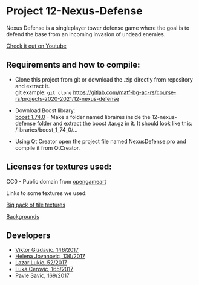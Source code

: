 # Project 12-Nexus-Defense

Nexus Defense is a singleplayer tower defense game where the goal is to defend the base from an incoming invasion of undead enemies. 

[Check it out on Youtube](https://www.youtube.com/watch?v=ugOOND2rxB8)

## Requirements and how to compile:

* Clone this project from git or download the .zip directly from repository and extract it.
<br> git example: ```git clone``` https://gitlab.com/matf-bg-ac-rs/course-rs/projects-2020-2021/12-nexus-defense

* Download Boost library:
<br> [boost 1.74.0](https://dl.bintray.com/boostorg/release/1.74.0/source/boost_1_74_0.tar.gz) - Make a folder named libraires inside the 12-nexus-defense folder and extract the boost .tar.gz in it. It should look like this: /libraries/boost_1_74_0/... 

* Using Qt Creator open the project file named NexusDefense.pro and compile it from QtCreator. 

## Licenses for textures used:
CC0 - Public domain from [opengameart](https://www.opengameart.org)

Links to some textures we used:

[Big pack of tile textures](https://opengameart.org/content/big-pack-of-hand-painted-tiling-textures)

[Backgrounds](https://opengameart.org/content/backgrounds-3)

## Developers

- [Viktor Gizdavic, 146/2017](https://gitlab.com/ArthasWasRight)
- [Helena Jovanovic, 136/2017](https://gitlab.com/helenaJovanovic)
- [Lazar Lukic, 52/2017](https://gitlab.com/Baja-KS)
- [Luka Cerovic, 165/2017](https://gitlab.com/CeraHD)
- [Pavle Savic, 169/2017](https://gitlab.com/PavleSavic)
